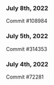 ### July 8th, 2022

Commit #108984

### July 5th, 2022

Commit #314353


### July 4th, 2022

Commit #72281
